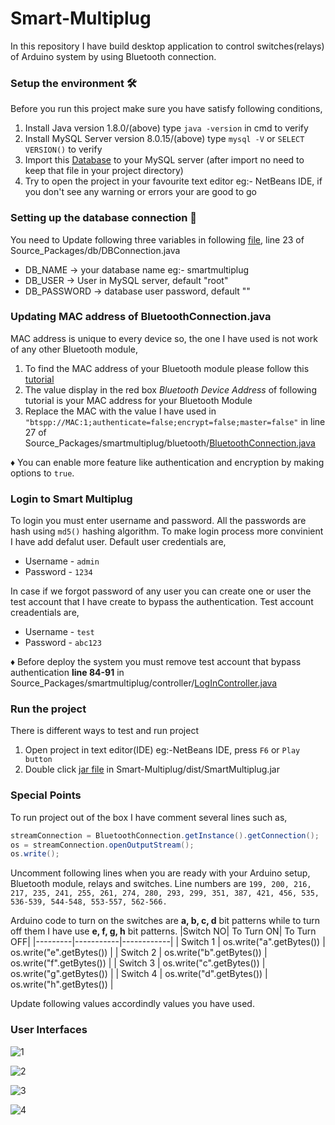 # Smart-Multiplug
In this repository I have build desktop application to control switches(relays) of Arduino system by using Bluetooth connection.

### Setup the environment 🛠
Before you run this project make sure you have satisfy following conditions,

1. Install Java version 1.8.0/(above) type `java -version` in cmd to verify
2. Install MySQL Server version 8.0.15/(above) type `mysql -V` or `SELECT VERSION()` to verify
3. Import this [Database](/smartmultiplug.sql) to your MySQL server (after import no need to keep that file in your project directory)
4. Try to open the project in your favourite text editor eg:- NetBeans IDE, if you don't see any warning or errors your are good to go

### Setting up the database connection 🔌
You need to Update following three variables in following [file](/src/db/DBConnection.java), line 23 of Source_Packages/db/DBConnection.java 
   - DB_NAME -> your database name eg:- smartmultiplug
   - DB_USER -> User in MySQL server, default "root"
   - DB_PASSWORD -> database user password, default ""

### Updating MAC address of BluetoothConnection.java 
MAC address is unique to every device so, the one I have used is not work of any other Bluetooth module,

1. To find the MAC address of your Bluetooth module please follow this [tutorial](https://www.mathworks.com/help/supportpkg/arduinoio/ug/instructions-on-pairing-bluetooth-device.html)
2. The value display in the red box *Bluetooth Device Address* of following tutorial is your MAC address for your Bluetooth Module
3. Replace the MAC with the value I have used in `"btspp://MAC:1;authenticate=false;encrypt=false;master=false"` in line 27 of Source_Packages/smartmultiplug/bluetooth/[BluetoothConnection.java](/src/smartmultiplug/bluetooth/BluetoothConnection.java)

♦ You can enable more feature like authentication and encryption by making options to `true`.

### Login to Smart Multiplug
To login you must enter username and password. All the passwords are hash using `md5()` hashing algorithm.
To make login process more convinient I have add defalut user. Default user credentials are,
- Username - `admin`
- Password - `1234`

In case if we forgot password of any user you can create one or user the test account that I have create to bypass the authentication.
Test account creadentials are,
- Username - `test`
- Password - `abc123`

♦ Before deploy the system you must remove test account that bypass authentication **line 84-91** in Source_Packages/smartmultiplug/controller/[LogInController.java](/src/smartmultiplug/bluetooth/LogInController.java)

### Run the project
There is different ways to test and run project
1. Open project in text editor(IDE) eg:-NetBeans IDE, press `F6` or `Play button`
2. Double click [jar file](/dist/SmartMultiplug.jar) in Smart-Multiplug/dist/SmartMultiplug.jar 

### Special Points
To run project out of the box I have comment several lines such as,
```Java
streamConnection = BluetoothConnection.getInstance().getConnection();
os = streamConnection.openOutputStream();
os.write();
```

Uncomment following lines when you are ready with your Arduino setup, Bluetooth module, relays and switches.
Line numbers are `199, 200, 216, 217, 235, 241, 255, 261, 274, 280, 293, 299, 351, 387, 421, 456, 535, 536-539, 544-548, 553-557, 562-566.`

Arduino code to turn on the switches are **a, b, c, d** bit patterns while to turn off them I have use **e, f, g, h** bit patterns.
|Switch NO| To Turn ON| To Turn OFF|
|---------|-----------|------------|
| Switch 1 | os.write("a".getBytes()) | os.write("e".getBytes()) |
| Switch 2 | os.write("b".getBytes()) | os.write("f".getBytes()) |
| Switch 3 | os.write("c".getBytes()) | os.write("g".getBytes()) |
| Switch 4 | os.write("d".getBytes()) | os.write("h".getBytes()) |

Update following values accordindly values you have used.

### User Interfaces

![1](https://github.com/user-attachments/assets/fa04975b-8145-4db0-824b-fda72fc6ff84)

![2](https://github.com/user-attachments/assets/2704bfab-f18f-453d-aef9-771cd021e0ef)

![3](https://github.com/user-attachments/assets/21f836df-4871-435e-8995-ed41aea13cb2)

![4](https://github.com/user-attachments/assets/391234bf-cb87-4ba2-b51d-3d8090c0b105)
